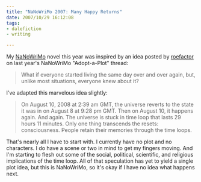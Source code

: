 ```yaml
--- 
title: "NaNoWriMo 2007: Many Happy Returns"
date: 2007/10/29 16:12:08
tags: 
- dalefiction
- writing

---
```


My
<a href="http://www.nanowrimo.org" title="National Novel Writing Month">NaNoWriMo</a>
novel this year was inspired by an idea posted by
<a href="http://www.nanowrimo.org/eng/user/50120">roefactor</a>
on last year's NaNoWriMo "Adopt-a-Plot" thread:

> What if everyone started living the same day over and over again,
  but, unlike most situations, everyone knew about it?

I've adapted this marvelous idea slightly:

> On August 10, 2008 at 2:39 am GMT,
  the universe reverts to the state it was in on August 8 at 9:28 pm GMT.
  Then on August 10, it happens again.
  And again.
  The universe is stuck in time loop that lasts 29 hours 11 minutes.
  Only one thing transcends the resets:
  consciousness.
  People retain their memories through the time loops.

That's nearly all I have to start with. I currently have no plot and no characters. I do have a scene or two in mind to get my fingers moving. And I'm starting to flesh out some of the social, political, scientific, and religious implications of the time loop. All of that speculation has yet to yield a single plot idea, but this is NaNoWriMo, so it's okay if I have no idea what happens next.
